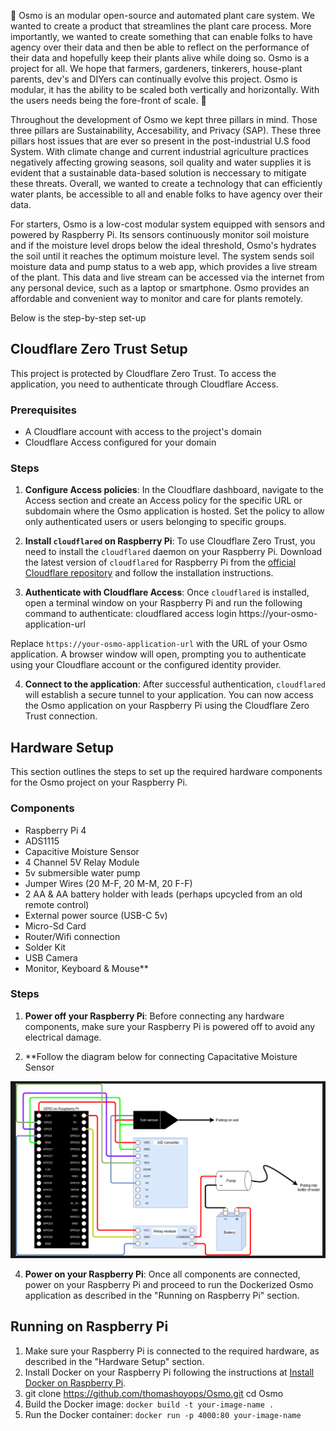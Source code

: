 🌱 Osmo is an modular open-source and automated plant care system. We wanted to create a product that streamlines the plant care process. More importantly, we wanted to create something that can enable folks to have agency over their data and then be able to reflect on the performance of their data and hopefully keep their plants alive while doing so. Osmo is a project for all. We hope that farmers, gardeners, tinkerers, house-plant parents, dev's and DIYers can continually evolve this project. Osmo is modular, it has the ability to be scaled both vertically and horizontally. With the users needs being the fore-front of scale. 🌱 

Throughout the development of Osmo we kept three pillars in mind. Those three pillars are Sustainability, Accesability, and Privacy (SAP). These three pillars host issues that are ever so present in the post-industrial U.S food System. With climate change and current industrial agriculture practices negatively affecting growing seasons, soil quality and water supplies it is evident that a sustainable data-based solution is neccessary to mitigate these threats. Overall, we wanted to create a technology that can efficiently water plants, be accessible to all and enable folks to have agency over their data.

For starters, Osmo is a low-cost modular system equipped with sensors and powered by Raspberry Pi. Its sensors continuously monitor soil moisture and if the moisture level drops below the ideal threshold, Osmo's hydrates the soil until it reaches the optimum moisture level. The system sends soil moisture data and pump status to a web app, which provides a live stream of the plant. This data and live stream can be accessed via the internet from any personal device, such as a laptop or smartphone. Osmo provides an affordable and convenient way to monitor and care for plants remotely.

Below is the step-by-step set-up

## Cloudflare Zero Trust Setup

This project is protected by Cloudflare Zero Trust. To access the application, you need to authenticate through Cloudflare Access.

### Prerequisites

- A Cloudflare account with access to the project's domain
- Cloudflare Access configured for your domain

### Steps

1. **Configure Access policies**: In the Cloudflare dashboard, navigate to the Access section and create an Access policy for the specific URL or subdomain where the Osmo application is hosted. Set the policy to allow only authenticated users or users belonging to specific groups.

2. **Install `cloudflared` on Raspberry Pi**: To use Cloudflare Zero Trust, you need to install the `cloudflared` daemon on your Raspberry Pi. Download the latest version of `cloudflared` for Raspberry Pi from the [official Cloudflare repository](https://developers.cloudflare.com/cloudflare-one/connections/connect-apps/install-and-setup/installation) and follow the installation instructions.

3. **Authenticate with Cloudflare Access**: Once `cloudflared` is installed, open a terminal window on your Raspberry Pi and run the following command to authenticate: cloudflared access login https://your-osmo-application-url


Replace `https://your-osmo-application-url` with the URL of your Osmo application. A browser window will open, prompting you to authenticate using your Cloudflare account or the configured identity provider.

4. **Connect to the application**: After successful authentication, `cloudflared` will establish a secure tunnel to your application. You can now access the Osmo application on your Raspberry Pi using the Cloudflare Zero Trust connection.

## Hardware Setup

This section outlines the steps to set up the required hardware components for the Osmo project on your Raspberry Pi.

### Components

- Raspberry Pi  4
- ADS1115
- Capacitive Moisture Sensor
- 4 Channel 5V Relay Module
- 5v submersible water pump
- Jumper Wires (20 M-F, 20 M-M, 20 F-F)
- 2 AA & AA battery holder with leads (perhaps upcycled from an old remote control)
- External power source (USB-C 5v)
- Micro-Sd Card
- Router/Wifi connection
- Solder Kit
- USB Camera 
- Monitor, Keyboard & Mouse**

### Steps

1. **Power off your Raspberry Pi**: Before connecting any hardware components, make sure your Raspberry Pi is powered off to avoid any electrical damage.

2. **Follow the diagram below for connecting Capacitative Moisture Sensor 

![Osmo Diagram](osmo_diagram.png)


4. **Power on your Raspberry Pi**: Once all components are connected, power on your Raspberry Pi and proceed to run the Dockerized Osmo application as described in the "Running on Raspberry Pi" section.


## Running on Raspberry Pi

1. Make sure your Raspberry Pi is connected to the required hardware, as described in the "Hardware Setup" section.
2. Install Docker on your Raspberry Pi following the instructions at [Install Docker on Raspberry Pi](https://www.docker.com/blog/happy-pi-day-docker-raspberry-pi/).
3. git clone https://github.com/thomashoyops/Osmo.git
cd Osmo
4. Build the Docker image: `docker build -t your-image-name .`
5. Run the Docker container: `docker run -p 4000:80 your-image-name`



